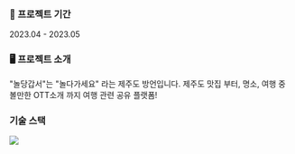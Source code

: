 
### 📆 프로젝트 기간
2023.04 - 2023.05

### 🖥️ 프로젝트 소개
"놀당갑서"는 "놀다가세요" 라는 제주도 방언입니다. 제주도 맛집 부터, 명소, 여행 중 볼만한 OTT소개 까지 여행 관련 공유 플랫폼!

### 기술 스택
<img src="https://img.shields.io/badge/Python-3776AB?style=for-the-badge&logo=Python&logoColor=white">
